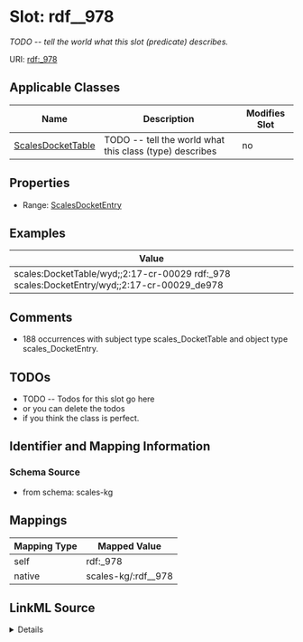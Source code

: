 

# Slot: rdf__978


_TODO -- tell the world what this slot (predicate) describes._





URI: [rdf:_978](http://www.w3.org/1999/02/22-rdf-syntax-ns#_978)



<!-- no inheritance hierarchy -->





## Applicable Classes

| Name | Description | Modifies Slot |
| --- | --- | --- |
| [ScalesDocketTable](../classes/ScalesDocketTable.md) | TODO -- tell the world what this class (type) describes |  no  |







## Properties

* Range: [ScalesDocketEntry](../classes/ScalesDocketEntry.md)






## Examples

| Value |
| --- |
| scales:DocketTable/wyd;;2:17-cr-00029 rdf:_978 scales:DocketEntry/wyd;;2:17-cr-00029_de978 |

## Comments

* 188 occurrences with subject type scales_DocketTable and object type scales_DocketEntry.

## TODOs

* TODO -- Todos for this slot go here
* or you can delete the todos
* if you think the class is perfect.

## Identifier and Mapping Information







### Schema Source


* from schema: scales-kg




## Mappings

| Mapping Type | Mapped Value |
| ---  | ---  |
| self | rdf:_978 |
| native | scales-kg/:rdf__978 |




## LinkML Source

<details>
```yaml
name: rdf__978
description: TODO -- tell the world what this slot (predicate) describes.
todos:
- TODO -- Todos for this slot go here
- or you can delete the todos
- if you think the class is perfect.
comments:
- 188 occurrences with subject type scales_DocketTable and object type scales_DocketEntry.
examples:
- value: scales:DocketTable/wyd;;2:17-cr-00029 rdf:_978 scales:DocketEntry/wyd;;2:17-cr-00029_de978
from_schema: scales-kg
rank: 1000
slot_uri: rdf:_978
alias: rdf__978
domain_of:
- scales_DocketTable
range: scales_DocketEntry

```
</details>
